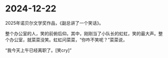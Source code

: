 # 2024-12-22

2025年诺贝尔文学奖作品，《副总讲了一个笑话》。

整个办公室的人，笑的前俯后仰。其中，刚刚当了小队长的虹虹，笑的最大声。整个办公室，就菜菜没笑。虹虹问菜菜，“你咋不笑呢？”菜菜说，

“我今天上午已经离职了。[笑cry]”
